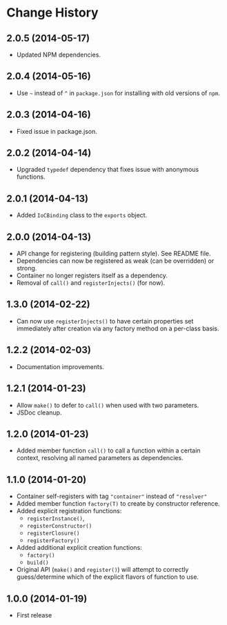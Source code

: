 # Change History

## 2.0.5 (2014-05-17)

* Updated NPM dependencies.

## 2.0.4 (2014-05-16)

* Use `~` instead of `^` in `package.json` for installing with old versions of `npm`.

## 2.0.3 (2014-04-16)

* Fixed issue in package.json.

## 2.0.2 (2014-04-14)

* Upgraded `typedef` dependency that fixes issue with anonymous functions.

## 2.0.1 (2014-04-13)

* Added `IoCBinding` class to the `exports` object.

## 2.0.0 (2014-04-13)

* API change for registering (building pattern style). See README file.
* Dependencies can now be registered as weak (can be overridden) or strong.
* Container no longer registers itself as a dependency.
* Removal of `call()` and `registerInjects()` (for now).

## 1.3.0 (2014-02-22)

* Can now use `registerInjects()` to have certain properties set immediately
  after creation via any factory method on a per-class basis.

## 1.2.2 (2014-02-03)

* Documentation improvements.

## 1.2.1 (2014-01-23)

* Allow `make()` to defer to `call()` when used with two parameters.
* JSDoc cleanup.

## 1.2.0 (2014-01-23)

* Added member function `call()` to call a function within a certain context,
  resolving all named parameters as dependencies.

## 1.1.0 (2014-01-20)

* Container self-registers with tag `"container"` instead of `"resolver"`
* Added member function `factory(T)` to create by constructor reference.
* Added explicit registration functions:
    * `registerInstance()`,
    * `registerConstructor()`
    * `registerClosure()`
    * `registerFactory()`
* Added additional explicit creation functions:
    * `factory()`
    * `build()`
* Original API (`make()` and `register()`) will attempt to correctly
  guess/determine which of the explicit flavors of function to use.

## 1.0.0 (2014-01-19)

* First release
